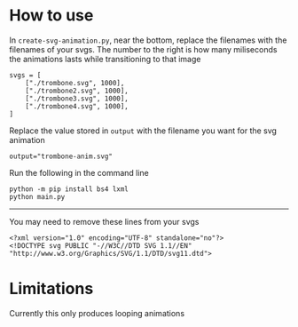# How to use

In `create-svg-animation.py`, near the bottom, replace the filenames with the filenames of your svgs. The number to the right is how many miliseconds the animations lasts while transitioning to that image

```
svgs = [
    ["./trombone.svg", 1000],
    ["./trombone2.svg", 1000],
    ["./trombone3.svg", 1000],
    ["./trombone4.svg", 1000],
]
```

Replace the value stored in `output` with the filename you want for the svg animation

```
output="trombone-anim.svg"
```

Run the following in the command line

```
python -m pip install bs4 lxml
python main.py
```

--------------------

You may need to remove these lines from your svgs

```
<?xml version="1.0" encoding="UTF-8" standalone="no"?>
<!DOCTYPE svg PUBLIC "-//W3C//DTD SVG 1.1//EN" "http://www.w3.org/Graphics/SVG/1.1/DTD/svg11.dtd">
```

# Limitations

Currently this only produces looping animations